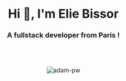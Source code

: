 <h1 align="center">Hi 👋, I'm Elie Bissor</h1>
<h3 align="center">A fullstack developer from Paris ! </h3>

<br>

<br>

<p align="center"><img src="https://github.com/Adam-pw/Adam-pw/blob/main/animation_500_kxa883sd.gif" alt="adam-pw" /></p>
